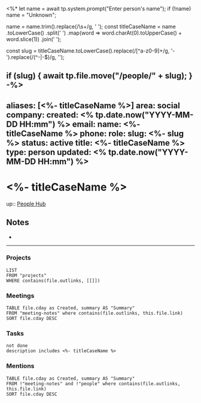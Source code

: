 <%*
let name = await tp.system.prompt("Enter person's name");
if (!name) name = "Unknown";

name = name.trim().replace(/\s+/g, ' ');
const titleCaseName = name
  .toLowerCase()
  .split(' ')
  .map(word => word.charAt(0).toUpperCase() + word.slice(1))
  .join(' ');

const slug = titleCaseName.toLowerCase().replace(/[^a-z0-9]+/g, '-').replace(/(^-|-$)/g, '');

if (slug) {
    await tp.file.move("/people/" + slug);
}
-%>
---
aliases: [<%- titleCaseName %>]
area: social
company: 
created: <% tp.date.now("YYYY-MM-DD HH:mm") %>
email: 
name: <%- titleCaseName %>
phone: 
role: 
slug: <%- slug %>
status: active
title: <%- titleCaseName %>
type: person
updated: <% tp.date.now("YYYY-MM-DD HH:mm") %>
---

# <%- titleCaseName %>

up:: [People Hub](people-hub.md)

## Notes

- 

---

### Projects

```dataview
LIST
FROM "projects"
WHERE contains(file.outlinks, [[]])
```

### Meetings

```dataview
TABLE file.cday as Created, summary AS "Summary"
FROM "meeting-notes" where contains(file.outlinks, this.file.link)
SORT file.cday DESC
```

### Tasks

```tasks
not done
description includes <%- titleCaseName %>
```

### Mentions

```dataview
TABLE file.cday as Created, summary AS "Summary"
FROM !"meeting-notes" and !"people" where contains(file.outlinks, this.file.link)
SORT file.cday DESC
```